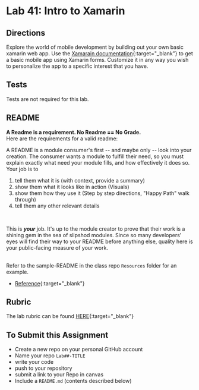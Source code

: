 # Lab 41: Intro to Xamarin

## Directions

Explore the world of mobile development by building out your own basic xamarin web app. Use the [Xamarain documentation](https://docs.microsoft.com/en-us/learn/paths/build-mobile-apps-with-xamarin-forms/?WT.mc_id=learn-xamarinblog-adpatrid){:target="_blank"} to get a basic mobile app using Xamarin forms. Customize it in any way you wish to personalize the app to a specific interest that you have.

## Tests

Tests are not required for this lab.

## README

**A Readme is a requirement. No Readme == No Grade.** <br />
Here are the requirements for a valid readme: <br />

A README is a module consumer's first -- and maybe only -- look into your creation. The consumer wants a module to fulfill their need, so you must explain exactly what need your module fills, and how effectively it does so.
<br />
Your job is to

1. tell them what it is (with context, provide a summary)
1. show them what it looks like in action (Visuals)
1. show them how they use it (Step by step directions, "Happy Path" walk through)
1. tell them any other relevant details
<br />

This is ***your*** job. It's up to the module creator to prove that their work is a shining gem in the sea of slipshod modules. Since so many developers' eyes will find their way to your README before anything else, quality here is your public-facing measure of your work.

<br /> Refer to the sample-README in the class repo `Resources` folder for an example.
- [Reference](https://github.com/noffle/art-of-readme){:target="_blank"}

## Rubric

The lab rubric can be found [HERE](/../resources/rubric){:target="_blank"}

## To Submit this Assignment
- Create a new repo on your personal GitHub account
- Name your repo `Lab##-TITLE`
- write your code
- push to your repository
- submit a link to your Repo in canvas
- Include a `README.md` (contents described below)

